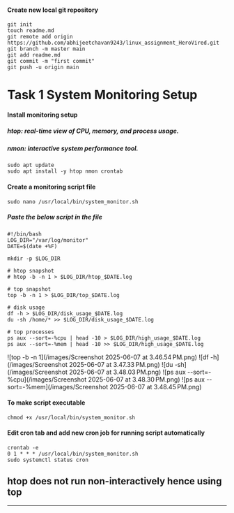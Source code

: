#### Create new local git repository

``` 
git init
touch readme.md
git remote add origin https://github.com/abhijeetchavan9243/linux_assignment_HeroVired.git
git branch -m master main
git add readme.md
git commit -m "first commit"
git push -u origin main
```

# Task 1 System Monitoring Setup

#### Install monitoring setup
##### htop: real-time view of CPU, memory, and process usage.
##### nmon: interactive system performance tool.
``` 
sudo apt update
sudo apt install -y htop nmon crontab
```

#### Create a monitoring script file
`sudo nano /usr/local/bin/system_monitor.sh`

##### Paste the below script in the file
``` 
#!/bin/bash
LOG_DIR="/var/log/monitor"
DATE=$(date +%F)

mkdir -p $LOG_DIR

# htop snapshot
# htop -b -n 1 > $LOG_DIR/htop_$DATE.log

# top snapshot
top -b -n 1 > $LOG_DIR/top_$DATE.log

# disk usage
df -h > $LOG_DIR/disk_usage_$DATE.log
du -sh /home/* >> $LOG_DIR/disk_usage_$DATE.log

# top processes
ps aux --sort=-%cpu | head -10 > $LOG_DIR/high_usage_$DATE.log
ps aux --sort=-%mem | head -10 >> $LOG_DIR/high_usage_$DATE.log
```

![top -b -n 1](/images/Screenshot 2025-06-07 at 3.46.54 PM.png)
![df -h](/images/Screenshot 2025-06-07 at 3.47.33 PM.png)
![du -sh](/images/Screenshot 2025-06-07 at 3.48.03 PM.png)
![ps aux --sort=-%cpu](/images/Screenshot 2025-06-07 at 3.48.30 PM.png)
![ps aux --sort=-%mem](/images/Screenshot 2025-06-07 at 3.48.45 PM.png)

#### To make script executable
`chmod +x /usr/local/bin/system_monitor.sh`

#### Edit cron tab and add new cron job for running script automatically
``` 
crontab -e
0 1 * * * /usr/local/bin/system_monitor.sh
sudo systemctl status cron
```

## htop does not run non-interactively hence using top
---